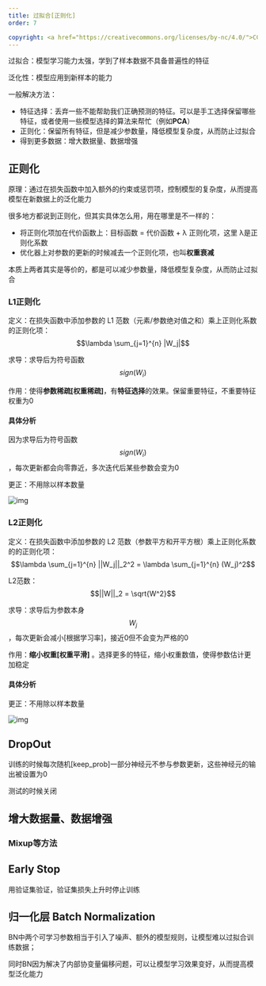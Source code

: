 ```yaml
---
title: 过拟合[正则化]
order: 7

copyright: <a href="https://creativecommons.org/licenses/by-nc/4.0/">CC BY-NC 4.0协议</a>
---
```


过拟合：模型学习能力太强，学到了样本数据不具备普遍性的特征

泛化性：模型应用到新样本的能力

一般解决方法：

- 特征选择：丢弃一些不能帮助我们正确预测的特征。可以是手工选择保留哪些特征，或者使用一些模型选择的算法来帮忙（例如**PCA**）
- 正则化：保留所有特征，但是减少参数量，降低模型复杂度，从而防止过拟合
- 得到更多数据：增大数据量、数据增强

## 正则化

原理：通过在损失函数中加入额外的约束或惩罚项，控制模型的复杂度，从而提高模型在新数据上的泛化能力

很多地方都说到正则化，但其实具体怎么用，用在哪里是不一样的：

- 将正则化项加在代价函数上：目标函数 = 代价函数 +  λ 正则化项，这里 λ是正则化系数
- 优化器上对参数的更新的时候减去一个正则化项，也叫**权重衰减**

本质上两者其实是等价的，都是可以减少参数量，降低模型复杂度，从而防止过拟合

### L1正则化

定义：在损失函数中添加参数的 L1 范数（元素/参数绝对值之和）乘上正则化系数的正则化项：$$\lambda \sum_{j=1}^{n} |W_j|$$

求导：求导后为符号函数$$sign(W_i)$$

作用：使得**参数稀疏[权重稀疏]**，有**特征选择**的效果。保留重要特征，不重要特征权重为0

#### 具体分析

因为求导后为符号函数$$sign(W_i)$$，每次更新都会向零靠近，多次迭代后某些参数会变为0

更正：不用除以样本数量

![img](https://pq18uqc90b.feishu.cn/space/api/box/stream/download/asynccode/?code=MGI3NGFhNmUyOGE1ZmI2ZDhmZGJlY2I0NGVjZDk4N2JfbVNtYXU1SzM3dDhQZTZMOVlVZVVJU3pLakdwem8zN1VfVG9rZW46TUk0RmJ5TDdQb2J5bmR4N2hRcmNXWGlQbm9lXzE3NDI4OTk2NzA6MTc0MjkwMzI3MF9WNA)

### L2正则化

定义：在损失函数中添加参数的 L2 范数（参数平方和开平方根）乘上正则化系数的的正则化项：$$\lambda \sum_{j=1}^{n} ||W_j||_2^2 = \lambda \sum_{j=1}^{n} (W_j)^2$$

L2范数：$$||W||_2 = \sqrt{W^2}$$

求导：求导后为参数本身$$W_j$$，每次更新会减小[根据学习率]，接近0但不会变为严格的0

作用：**缩小权重[权重平滑]** 。选择更多的特征，缩小权重数值，使得参数估计更加稳定

#### 具体分析

更正：不用除以样本数量

![img](https://pq18uqc90b.feishu.cn/space/api/box/stream/download/asynccode/?code=ZGMzZmUxNDgxZjFkMGRjZjBhYWRkMWE1MWMxZDBkOTRfVkZXZjVlallkYXU5N2k0RGZKcEVJTGJGa1hxOEdYN25fVG9rZW46QnJvTGI2SlM3b0dPaDh4UE9lQ2NtVjUwbkZnXzE3NDI4OTk2NzA6MTc0MjkwMzI3MF9WNA)

## DropOut

训练的时候每次随机[keep_prob]一部分神经元不参与参数更新，这些神经元的输出被设置为0

测试的时候关闭

## 增大数据量、数据增强

### Mixup等方法

## Early Stop

用验证集验证，验证集损失上升时停止训练

## 归一化层 Batch Normalization

BN中两个可学习参数相当于引入了噪声、额外的模型规则，让模型难以过拟合训练数据；

同时BN因为解决了内部协变量偏移问题，可以让模型学习效果变好，从而提高模型泛化能力
